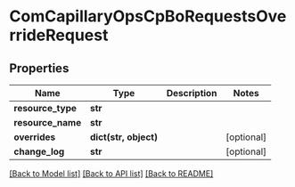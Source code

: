 # ComCapillaryOpsCpBoRequestsOverrideRequest

## Properties
Name | Type | Description | Notes
------------ | ------------- | ------------- | -------------
**resource_type** | **str** |  | 
**resource_name** | **str** |  | 
**overrides** | **dict(str, object)** |  | [optional] 
**change_log** | **str** |  | [optional] 

[[Back to Model list]](../README.md#documentation-for-models) [[Back to API list]](../README.md#documentation-for-api-endpoints) [[Back to README]](../README.md)

